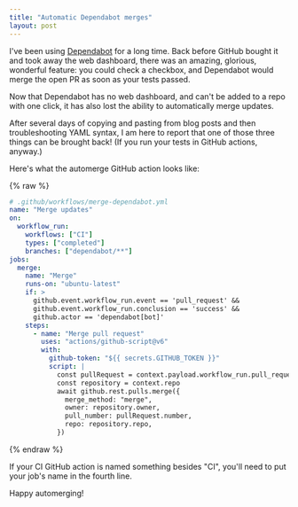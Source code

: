 ```yaml
---
title: "Automatic Dependabot merges"
layout: post
---
```

I've been using [Dependabot](https://github.com/dependabot) for a long time. Back before GitHub bought it and took away the web dashboard, there was an amazing, glorious, wonderful feature: you could check a checkbox, and Dependabot would merge the open PR as soon as your tests passed.

Now that Dependabot has no web dashboard, and can't be added to a repo with one click, it has also lost the ability to automatically merge updates.

After several days of copying and pasting from blog posts and then troubleshooting YAML syntax, I am here to report that one of those three things can be brought back! (If you run your tests in GitHub actions, anyway.)

Here's what the automerge GitHub action looks like:

{% raw %}
```YAML
# .github/workflows/merge-dependabot.yml
name: "Merge updates"
on:
  workflow_run:
    workflows: ["CI"]
    types: ["completed"]
    branches: ["dependabot/**"]
jobs:
  merge:
    name: "Merge"
    runs-on: "ubuntu-latest"
    if: >
      github.event.workflow_run.event == 'pull_request' &&
      github.event.workflow_run.conclusion == 'success' &&
      github.actor == 'dependabot[bot]'
    steps:
      - name: "Merge pull request"
        uses: "actions/github-script@v6"
        with:
          github-token: "${{ secrets.GITHUB_TOKEN }}"
          script: |
            const pullRequest = context.payload.workflow_run.pull_requests[0]
            const repository = context.repo
            await github.rest.pulls.merge({
              merge_method: "merge",
              owner: repository.owner,
              pull_number: pullRequest.number,
              repo: repository.repo,
            })
```
{% endraw %}

If your CI GitHub action is named something besides "CI", you'll need to put your job's name in the fourth line.

Happy automerging!
